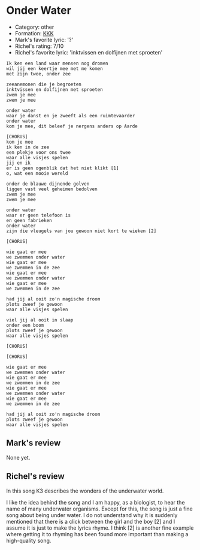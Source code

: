 # Onder Water

 * Category: other
 * Formation: [KKK](Kkk.md)
 * Mark's favorite lyric: '?'
 * Richel's rating: 7/10
 * Richel's favorite lyric: 'inktvissen en dolfijnen met sproeten'

```
Ik ken een land waar mensen nog dromen
wil jij een keertje mee met me komen
met zijn twee, onder zee

zeeanemonen die je begroeten
inktvissen en dolfijnen met sproeten
zwem je mee
zwem je mee

onder water
waar je danst en je zweeft als een ruimtevaarder
onder water
kom je mee, dit beleef je nergens anders op Aarde

[CHORUS]
kom je mee
ik ken in de zee
een plekje voor ons twee
waar alle visjes spelen
jij en ik
er is geen ogenblik dat het niet klikt [1]
o, wat een mooie wereld

onder de blauwe dijnende golven
liggen vast veel geheimen bedolven
zwem je mee
zwem je mee

onder water
waar er geen telefoon is
en geen fabrieken
onder water
zijn die vleugels van jou gewoon niet kort te wieken [2]

[CHORUS]

wie gaat er mee
we zwemmen onder water
wie gaat er mee
we zwemmen in de zee
wie gaat er mee
we zwemmen onder water
wie gaat er mee
we zwemmen in de zee

had jij al ooit zo'n magische droom
plots zweef je gewoon
waar alle visjes spelen

viel jij al ooit in slaap
onder een boom
plots zweef je gewoon
waar alle visjes spelen

[CHORUS]

[CHORUS]

wie gaat er mee
we zwemmen onder water
wie gaat er mee
we zwemmen in de zee
wie gaat er mee
we zwemmen onder water
wie gaat er mee
we zwemmen in de zee

had jij al ooit zo'n magische droom
plots zweef je gewoon
waar alle visjes spelen
```

## Mark's review

None yet.

## Richel's review

In this song K3 describes the wonders of the underwater world.

I like the idea behind the song and I am happy, as a biologist, to hear the name of many underwater organisms.
Except for this, the song is just a fine song about being under water. I do not understand why it
is suddenly mentioned that there is a click between the girl and the boy [2] and I assume it is just
to make the lyrics rhyme. I think [2] is another fine example where getting it to rhyming has been found
more important than making a high-quality song.
